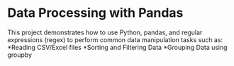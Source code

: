 # Data Processing with Pandas
This project demonstrates how to use Python, pandas, and regular expressions (regex) to perform common data manipulation tasks such as:
*Reading CSV/Excel files
*Sorting and Filtering Data
*Grouping Data using groupby
